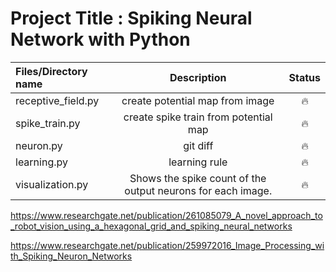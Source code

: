 # Project Title : Spiking Neural Network with Python



| Files/Directory name | Description | Status |
| :---               |     :---:      |   :---: |
| receptive_field.py | create potential map from image      | :fire:      |
| spike_train.py     | create spike train from potential map      | :fire:      |
| neuron.py          | git diff       | :fire:      |
| learning.py        | learning rule        | :fire:      |
| visualization.py   | Shows the spike count of the output neurons  for each image.    | :fire:      |



https://www.researchgate.net/publication/261085079_A_novel_approach_to_robot_vision_using_a_hexagonal_grid_and_spiking_neural_networks

https://www.researchgate.net/publication/259972016_Image_Processing_with_Spiking_Neuron_Networks


